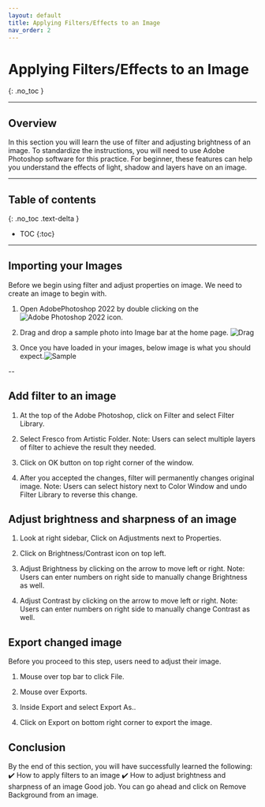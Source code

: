 ```yaml
---
layout: default
title: Applying Filters/Effects to an Image
nav_order: 2
---
```


# Applying Filters/Effects to an Image
{: .no_toc }

---

## Overview

In this section you will learn the use of filter and adjusting brightness of an image. To standardize the instructions, you will need to use Adobe Photoshop software for this practice. For beginner, these features can help you understand the effects of light, shadow and layers have on an image.

---

## Table of contents
{: .no_toc .text-delta }

- TOC
{:toc}

---

## Importing your Images

Before we begin using filter and adjust properties on image. We need to create an image to begin with.

1. Open AdobePhotoshop 2022 by double clicking on the ![Adobe Photoshop 2022](https://lzhjack.github.io/Jack-Fonse-Stan/assets/images/PSicon.png) icon.

2. Drag and drop a sample photo into Image bar at the home page. ![Drag](https://lzhjack.github.io/Jack-Fonse-Stan/assets/images/DragFile.gif)

3. Once you have loaded in your images, below image is what you should expect.![Sample](https://lzhjack.github.io/Jack-Fonse-Stan/assets/images/LoadedSample.png)

--

## Add filter to an image

1. At the top of the Adobe Photoshop, click on Filter and select Filter Library.

2. Select Fresco from Artistic Folder. 
Note: Users can select multiple layers of filter to achieve the result they needed.

3. Click on OK button on top right corner of the window.

4. After you accepted the changes, filter will permanently changes original image. 
Note: Users can select history next to Color Window and undo Filter Library to reverse this change.

## Adjust brightness and sharpness of an image

1. Look at right sidebar, Click on Adjustments next to Properties.

2. Click on Brightness/Contrast icon on top left.

3. Adjust Brightness by clicking on the arrow to move left or right.
Note: Users can enter numbers on right side to manually change Brightness as well.

4. Adjust Contrast by clicking on the arrow to move left or right.
Note: Users can enter numbers on right side to manually change Contrast as well.

## Export changed image
Before you proceed to this step, users need to adjust their image.

1. Mouse over top bar to click File.

2. Mouse over Exports.

3. Inside Export and select Export As..

4. Click on Export on bottom right corner to export the image.

## Conclusion

By the end of this section, you will have successfully learned the following:
✔️ How to apply filters to an image
✔️ How to adjust brightness and sharpness of an image
Good job. You can go ahead and click on Remove Background from an image.
